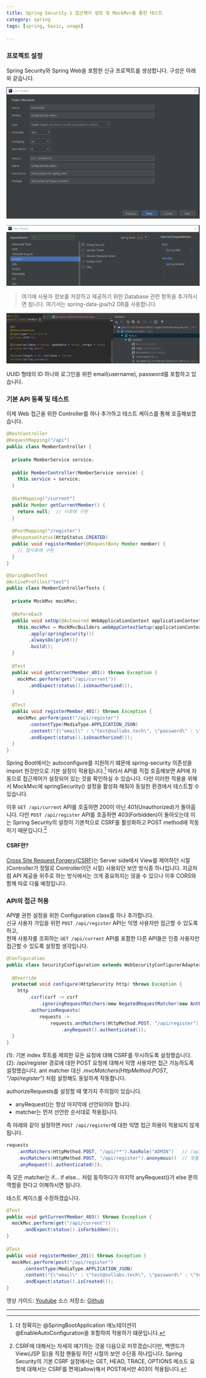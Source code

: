 ```yaml
---
title: Spring Security-1 접근제어 설정 및 MockMvc를 통한 테스트
category: spring
tags: [spring, basic, usage]

---
```


### 프로젝트 설정

Spring Security와 Spring Web을 포함한 신규 프로젝트를 생성합니다. 구성은 아래와 같습니다.

![initial](/images/201031/initial.PNG)

![import](/images/201031/import.PNG)

> 여기에 사용자 정보를 저장하고 제공하기 위한 Database 관련 항목을 추가하시면 됩니다. 여기서는 spring-data-jpa/h2 DB를 사용합니다.

![data](/images/201031/schema.PNG)

UUID 형태의 ID 하나와 로그인을 위한 email(username), password를 포함하고 있습니다.


### 기본 API 등록 및 테스트

이제 Web 접근을 위한 Controller를 하나 추가하고 테스트 케이스를 통해 호출해보겠습니다.

```java
@RestController
@RequestMapping("/api")
public class MemberController {

  private MemberService service;

  public MemberController(MemberService service) {
    this.service = service;
  }

  @GetMapping("/current")
  public Member getCurrentMember() {
    return null;  // 이후에 구현
  }

  @PostMapping("/register")
  @ResponseStatus(HttpStatus.CREATED)
  public void registerMember(@RequestBody Member member) {
    // 잠시후에 구현
  }
}
```

```java
@SpringBootTest
@ActiveProfiles("test")
public class MemberControllerTests {

  private MockMvc mockMvc;

  @BeforeEach
  public void setUp(@Autowired WebApplicationContext applicationContext) {
    this.mockMvc = MockMvcBuilders.webAppContextSetup(applicationContext)
        .apply(springSecurity())
        .alwaysDo(print())
        .build();
  }

  @Test
  public void getCurrentMember_401() throws Exception {
    mockMvc.perform(get("/api/current"))
        .andExpect(status().isUnauthorized());
  }

  @Test
  public void registerMember_401() throws Exception {
    mockMvc.perform(post("/api/register")
        .contentType(MediaType.APPLICATION_JSON)
        .content("{\"email\" : \"test@sollabs.tech\", \"password\" : \"test!234\" }"))
        .andExpect(status().isUnauthorized());
  }
}
```

Spring Boot에서는 autoconfigure를 지원하기 떄문에 spring-security 의존성을 import 한것만으로 기본 설정이 적용됩니다.[^1]
따라서 API를 직접 호출해보면 API에 자동으로 접근제어가 설정되어 있는 것을 확인하실 수 있습니다.
다만 이러한 적용을 위해서 MockMvc에 springSecurity() 설정을 활성화 해줘야 동일한 환경에서 테스트할 수 있습니다.

이후 `GET /api/current` API를 호출하면 200이 아닌 401(Unauthorized)가 돌아옵니다. 
다만 `POST /api/register` API를 호출하면 403(Forbidden)이 돌아오는데 이는 Spring Security의 설정이 기본적으로 CSRF를 활성화하고 POST method에 작동하기 때문입니다.[^2]


#### CSRF란?
[Cross Site Request Forgery(CSRF)](https://owasp.org/www-community/attacks/csrf#:~:text=Cross%2DSite%20Request%20Forgery%20(CSRF,which%20they're%20currently%20authenticated.))는 Server side에서 View를 제어하던 시절(Controller가 정말로 Controller이던 시절) 사용되던 보안 방식중 하나입니다. 지금처럼 API 제공을 위주로 하는 방식에서는 크게 중요하지는 않을 수 있으나 이후 CORS와 함께 따로 다룰 예정입니다.

### API의 접근 허용

API별 권한 설정을 위한 Configuration class를 하나 추가합니다.   
신규 사용자 가입을 위한 `POST /api/register` API는 익명 사용자만 접근할 수 있도록 하고,   
현재 사용자를 조회하는 `GET /api/current` API를 포함한 다른 API들은 인증 사용자만 접근할 수 있도록 설정할 생각입니다.
 
```java
@Configuration
public class SecurityConfiguration extends WebSecurityConfigurerAdapter {

  @Override
  protected void configure(HttpSecurity http) throws Exception {
    http
        .csrf(csrf -> csrf
            .ignoringRequestMatchers(new NegatedRequestMatcher(new AntPathRequestMatcher("/"))))  // (1)
        .authorizeRequests(
            requests ->
                requests.antMatchers(HttpMethod.POST, "/api/register").anonymous()  // (2)
                    .anyRequest().authenticated());
  }
}
```

(1): 기본 index 루트를 제외한 모든 요청에 대해 CSRF를 무시하도록 설정했습니다. 
(2): /api/register 경로에 대한 POST 요청에 대해서 익명 사용자만 접근 가능하도록 설정했습니다. 
ant matcher 대신 *.mvcMatchers(HttpMethod.POST, "/api/register")* 처럼 설정해도 동일하게 작동합니다.

authorizeRequests를 설정할 때 몇가지 주의점이 있습니다.
- anyRequest()는 항상 마지막에 선언되어야 합니다.
- matcher는 먼저 선언한 순서대로 적용됩니다. 

즉 아래와 같이 설정하면 `POST /api/register`에 대한 익명 접근 허용이 적용되지 않게 됩니다.
```java
requests
    .antMatchers(HttpMethod.POST, "/api/**").hasRole("ADMIN")   // /api로 시작하는 모든 경로에 대해 먼저 처리됨.
    .mvcMatchers(HttpMethod.POST, "/api/register").anonymous()  // 윗줄의 설정이 적용되었기 때문에 무시됨.
    .anyRequest().authenticated());
```

즉 모든 matcher는 if... if else... 처럼 동작하다가 마지막 anyRequest()가 else 문의 역할을 한다고 이해하시면 됩니다.

테스트 케이스를 수정하겠습니다.

```java
@Test
public void getCurrentMember_403() throws Exception {
  mockMvc.perform(get("/api/current"))
      .andExpect(status().isForbidden());
}

@Test
public void registerMember_201() throws Exception {
  mockMvc.perform(post("/api/register")
      .contentType(MediaType.APPLICATION_JSON)
      .content("{\"email\" : \"test@sollabs.tech\", \"password\" : \"test!234\" }"))
      .andExpect(status().isCreated());
}
```

영상 가이드: [Youtube](https://youtu.be/krBgmoHDqFQ) 
소스 저장소: [Github](https://github.com/CyanRYi/Sollabs-basic/releases/tag/spring-security-w1)

---

[^1]: 더 정확히는 @SpringBootApplication 애노테이션이 @EnableAutoConfiguration을 포함하여 적용하기 떄문입니다.

[^2]: CSRF에 대해서는 자세히 얘기하는 것을 다음으로 미루겠습니다만, 백엔드가 View(JSP 등)을 직접 핸들링 하던 시절의 보안 수단중 하나입니다.
  Spring Security의 기본 CSRF 설정에서는 GET, HEAD, TRACE, OPTIONS 메소드 요청에 대해서는 CSRF를 면제(allow)해서 POST에서만 403이 적용됩니다.